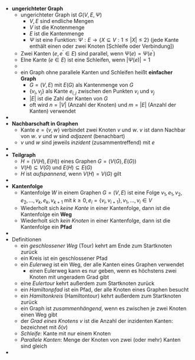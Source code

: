 - **ungerichteter Graph**
	- ungerichteter Graph ist $G(V,E,\Psi)$
		- $V,E$ sind endliche Mengen
		- $V$ ist die Knotenmenge
		- $E$ ist die Kantenmenge
		- $\Psi$ ist eine Funktion: $\Psi:E\rightarrow\lbrace X\subseteq V:1\leq|X|\leq2\rbrace$ (jede Kante enthält einen oder zwei Knoten [Schleife oder Verbindung])
	- Zwei Kanten ($e,e^{\prime}\in E$) sind parallel, wenn $\Psi(e)=\Psi(e^{\prime})$
	- EIne Kante ($e\in E$) ist eine Schleifen, wenn $|\Psi(e)|=1$
	-
	- ein Graph ohne parallele Kanten und Schleifen heißt **einfacher Graph**
		- $G=(V,E)$ mit $E(G)$ als Kantenmenge von $G$
		- $\lbrace v_{i},v_{j}\rbrace$ als Kante $e_{i,j}$ zwischen den Punkten $v_{i}$ und $v_{j}$
		- $|E|$ ist die Zahl der Kanten von $G$
		- oft wird $n=|V|$ (Anzahl der Knoten) und $m=|E|$ (Anzahl der Kanten) verwendet
-
- **Nachbarschaft in Graphen**
	- Kante $e=\lbrace v,w\rbrace$ verbindet zwei Knoten $v$ und $w$. $v$ ist dann Nachbar von $w$. $v$ und $w$ sind *adjazent* (benachbart)
	- $v$ und $w$ sind jeweils *inzident* (zusammentreffend) mit $e$
-
- **Teilgraph**
	- $H=(V(H),E(H))$ eines Graphen $G=(V(G),E(G))$
	- $V(H)\subseteq V(G)$ und $E(H)\subseteq E(G)$
	- $H$ ist *aufspannend*, wenn $V(H)=V(G)$ gilt
-
- **Kantenfolge**
	- Kantenfolge $W$ in einem Graphen $G=(V,E)$ ist eine Folge $v_1,e_1,v_2,e_2,...,v_{k},e_{k},v_{k+1}$ mit $k\geq0,e_{i}=\lbrace v_{i},v_{i+1}\rbrace,v_1,...,v_{i}\in V$
	- Wiederholt sich *keine Kante* in einer Kantenfolge, dann ist die Kantenfolge ein **Weg**
	- Wiederholt sich *kein Knoten* in einer Kantenfolge, dann ist die Kantenfolge ein **Pfad**
-
- Definitionen
	- ein *geschlossener Weg* (Tour) kehrt am Ende zum Startknoten zurück
	- ein Kreis ist ein geschlossener Pfad
	- ein *Eulerweg* ist ein Weg, der alle Kanten eines Graphen verwendet
		- einen Eulerweg kann es nur geben, wenn es höchstens zwei Knoten mit ungeradem Grad gibt
	- eine *Eulertour* kehrt außerdem zum Startknoten zurück
	- ein *Hamiltonpfad* ist ein Pfad, der alle Knoten eines Graphen besucht
	- ein *Hamiltonkreis* (Hamiltontour) kehrt außerdem zum Startknoten zurück
	- ein Graph ist *zusammenhängend*, wenn es zwischen je zwei Knoten einen Weg gibt
	- der *Grad eines Knotens* $v$ ist die Anzahl der inzidenten Kanten: bezeichnet mit $\delta(v)$
	- *Schleife*: Kante mit nur einem Knoten
	- *Parallele Kanten*: Menge der Knoten von zwei (oder mehr) Kanten sind gleich
-
